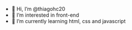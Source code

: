- 👋 Hi, I’m @thiagohc20
- 👀 I’m interested in front-end
- 🌱 I’m currently learning html, css and javascript


<!---
thiagohc20/thiagohc20 is a ✨ special ✨ repository because its `README.md` (this file) appears on your GitHub profile.
You can click the Preview link to take a look at your changes.
--->
